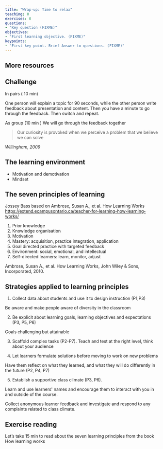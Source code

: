 ```yaml
---
title: "Wrap-up: Time to relax"
teaching: 0
exercises: 0
questions:
- "Key question (FIXME)"
objectives:
- "First learning objective. (FIXME)"
keypoints:
- "First key point. Brief Answer to questions. (FIXME)"
---
```


## More resources
[](https://www.cmu.edu/teaching)
[](http://www.learningscientists.org)
[](https://ctl.yale.edu/ActiveLearning)
[](https://www.ncsu.edu/effective_teaching)
[](https://carpentries.github.io/instructor-training)
[](https://extend.ecampusontario.ca/teacher-for-learning-how-learning-works)




## Challenge
In pairs ( 10 min)

One person will explain a topic for 90 seconds, while the other person write feedback about presentation and content.
Then you have a minute to go through the feedback.
Then switch and repeat. 

As group (10 min )
  We will go through the feedback together


> Our curiosity is provoked when we perceive a problem that we believe we can solve

_Willingham, 2009_




## The learning environment

- Motivation and demotivation
- Mindset

## The seven principles of learning
Jossey Bass based on Ambrose, Susan A., et al. How Learning Works
https://extend.ecampusontario.ca/teacher-for-learning-how-learning-works/



1. Prior knowledge
2. Knowledge organisation
3. Motivation
4. Mastery: acquisition, practice integration, application
5. Goal directed practice with targeted feedback
6. Environment: social, emotional, and intellectual 
7. Self-directed learners: learn, monitor, adjust

Ambrose, Susan A., et al. How Learning Works, John Wiley & Sons, Incorporated, 2010.



## Strategies applied to learning principles
1. Collect data about students and use it to design instruction (P1,P3)

Be aware and make people aware of diversity in the classroom

2. Be explicit about learning goals, learning objectives and expectations (P3, P5, P6)

Goals challenging but attainable

3. Scaffold complex tasks (P2-P7).
Teach and test at the right level, think about your audience

4. Let learners formulate solutions before moving to work on new problems

Have them reflect on what they learned, and what they will do differently in the future (P2, P4, P7)

5. Establish a supportive class climate (P3, P6). 

Learn and use learners' names and encourage them to interact with you in and outside of the course. 

Collect anonymous learner feedback and investigate and respond to any complaints related to class climate.


## Exercise reading
Let’s take 15 min to read about the seven learning principles from the book 
How learning works

[](https://github.com/TrainTheTrainer/EXCELERATE-TtT/blob/master/docs/Ambrose_RandomThoughts_HowLearningWorks.pdf)
